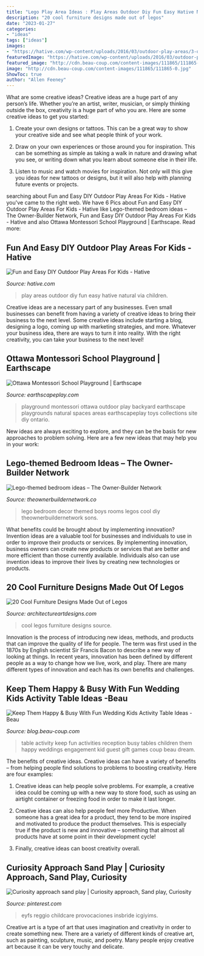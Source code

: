 ```yaml
---
title: "Lego Play Area Ideas : Play Areas Outdoor Diy Fun Easy Hative Natural Via Children"
description: "20 cool furniture designs made out of legos"
date: "2023-01-27"
categories:
- "ideas"
tags: ["ideas"]
images:
- "https://hative.com/wp-content/uploads/2016/03/outdoor-play-areas/3-outdoor-play-areas.jpg"
featuredImage: "https://hative.com/wp-content/uploads/2016/03/outdoor-play-areas/3-outdoor-play-areas.jpg"
featured_image: "http://cdn.beau-coup.com/content-images/111865/111865-0.jpg"
image: "http://cdn.beau-coup.com/content-images/111865/111865-0.jpg"
ShowToc: true
author: "Allen Feeney"
---
```



What are some creative ideas?
Creative ideas are a huge part of any person’s life. Whether you’re an artist, writer, musician, or simply thinking outside the box, creativity is a huge part of who you are. Here are some creative ideas to get you started:
1. Create your own designs or tattoos. This can be a great way to show your creative side and see what people think of your work.

2. Draw on your own experiences or those around you for inspiration. This can be something as simple as taking a walk in nature and drawing what you see, or writing down what you learn about someone else in their life.

3. Listen to music and watch movies for inspiration. Not only will this give you ideas for new tattoos or designs, but it will also help with planning future events or projects.


	

		
searching about Fun and Easy DIY Outdoor Play Areas For Kids - Hative you've came to the right web. We have 6 Pics about Fun and Easy DIY Outdoor Play Areas For Kids - Hative like Lego-themed bedroom ideas – The Owner-Builder Network, Fun and Easy DIY Outdoor Play Areas For Kids - Hative and also Ottawa Montessori School Playground | Earthscape. Read more:
		
    
## Fun And Easy DIY Outdoor Play Areas For Kids - Hative

<img loading=lazy src="https://hative.com/wp-content/uploads/2016/03/outdoor-play-areas/3-outdoor-play-areas.jpg" onerror="this.onerror=null;this.src='https://tse1.mm.bing.net/th?id=OIP.ffQWermvIlDI9HUyeMZJsQHaJ4&amp;pid=15.1';" alt="Fun and Easy DIY Outdoor Play Areas For Kids - Hative">

_Source: hative.com_

>play areas outdoor diy fun easy hative natural via children. 

	

Creative ideas are a necessary part of any businesses. Even small businesses can benefit from having a variety of creative ideas to bring their business to the next level. Some creative ideas include starting a blog, designing a logo, coming up with marketing strategies, and more. Whatever your business idea, there are ways to turn it into reality. With the right creativity, you can take your business to the next level!

    
## Ottawa Montessori School Playground | Earthscape

<img loading=lazy src="https://www.earthscapeplay.com/wp-content/uploads/2015/06/Playground-Ottawa-768x480.jpg" onerror="this.onerror=null;this.src='https://tse4.mm.bing.net/th?id=OIP.qvAEw_DbJE5XwWVimxOZdAHaEo&amp;pid=15.1';" alt="Ottawa Montessori School Playground | Earthscape">

_Source: earthscapeplay.com_

>playground montessori ottawa outdoor play backyard earthscape playgrounds natural spaces areas earthscapeplay toys collections site diy ontario. 

	

New ideas are always exciting to explore, and they can be the basis for new approaches to problem solving. Here are a few new ideas that may help you in your work: 

    
## Lego-themed Bedroom Ideas – The Owner-Builder Network

<img loading=lazy src="https://theownerbuildernetwork.co/wp-content/uploads/2016/02/Lego-Themed-Bedroom-Ideas-16.jpg" onerror="this.onerror=null;this.src='https://tse1.mm.bing.net/th?id=OIP._8is07xB06xvaIqX3mQ6CwHaJ3&amp;pid=15.1';" alt="Lego-themed bedroom ideas – The Owner-Builder Network">

_Source: theownerbuildernetwork.co_

>lego bedroom decor themed boys rooms legos cool diy theownerbuildernetwork sons. 

	

What benefits could be brought about by implementing innovation?
Invention ideas are a valuable tool for businesses and individuals to use in order to improve their products or services. By implementing innovation, business owners can create new products or services that are better and more efficient than those currently available. Individuals also can use invention ideas to improve their lives by creating new technologies or products.

    
## 20 Cool Furniture Designs Made Out Of Legos

<img loading=lazy src="https://www.architectureartdesigns.com/wp-content/uploads/2013/06/1218.jpg" onerror="this.onerror=null;this.src='https://tse1.mm.bing.net/th?id=OIP.q5JbB1-xogMgjnc3ERfyKAHaHa&amp;pid=15.1';" alt="20 Cool Furniture Designs Made Out of Legos">

_Source: architectureartdesigns.com_

>cool legos furniture designs source. 

	

Innovation is the process of introducing new ideas, methods, and products that can improve the quality of life for people. The term was first used in the 1870s by English scientist Sir Francis Bacon to describe a new way of looking at things. In recent years, innovation has been defined by different people as a way to change how we live, work, and play. There are many different types of innovation and each has its own benefits and challenges.

    
## Keep Them Happy &amp; Busy With Fun Wedding Kids Activity Table Ideas -Beau

<img loading=lazy src="http://cdn.beau-coup.com/content-images/111865/111865-0.jpg" onerror="this.onerror=null;this.src='https://tse3.mm.bing.net/th?id=OIP.p5Bwf5x8CQmo7hEpiADmrwHaJ4&amp;pid=15.1';" alt="Keep Them Happy &amp; Busy With Fun Wedding Kids Activity Table Ideas -Beau">

_Source: blog.beau-coup.com_

>table activity keep fun activities reception busy tables children them happy weddings engagement kid guest gift games coup beau dream. 

	

The benefits of creative ideas.
Creative ideas can have a variety of benefits – from helping people find solutions to problems to boosting creativity. Here are four examples:
1. Creative ideas can help people solve problems. For example, a creative idea could be coming up with a new way to store food, such as using an airtight container or freezing food in order to make it last longer.

2. Creative ideas can also help people feel more Productive. When someone has a great idea for a product, they tend to be more inspired and motivated to produce the product themselves. This is especially true if the product is new and innovative – something that almost all products have at some point in their development cycle!

3. Finally, creative ideas can boost creativity overall.

    
## Curiosity Approach Sand Play | Curiosity Approach, Sand Play, Curiosity

<img loading=lazy src="https://i.pinimg.com/736x/bc/22/07/bc2207a1e7b4b500f94ad9044fc79764.jpg" onerror="this.onerror=null;this.src='https://tse4.mm.bing.net/th?id=OIP.2Ge_wUqqz4LfWczt3w4qUgHaJ3&amp;pid=15.1';" alt="Curiosity approach sand play | Curiosity approach, Sand play, Curiosity">

_Source: pinterest.com_

>eyfs reggio childcare provocaciones insbride icgiyims. 

	

Creative art is a type of art that uses imagination and creativity in order to create something new. There are a variety of different kinds of creative art, such as painting, sculpture, music, and poetry. Many people enjoy creative art because it can be very touchy and delicate.

